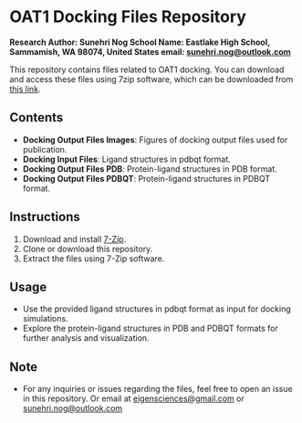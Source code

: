 # OAT1 Docking Files Repository

**Research Author: 
Sunehri Nog
School Name: Eastlake High School, Sammamish, WA 98074, United States
email: sunehri.nog@outlook.com**


This repository contains files related to OAT1 docking. You can download and access these files using 7zip software, which can be downloaded from [this link](https://www.7-zip.org/).

## Contents

- **Docking Output Files Images**: Figures of docking output files used for publication.
- **Docking Input Files**: Ligand structures in pdbqt format.
- **Docking Output Files PDB**: Protein-ligand structures in PDB format.
- **Docking Output Files PDBQT**: Protein-ligand structures in PDBQT format.

## Instructions

1. Download and install [7-Zip](https://www.7-zip.org/).
2. Clone or download this repository.
3. Extract the files using 7-Zip software.

## Usage

- Use the provided ligand structures in pdbqt format as input for docking simulations.
- Explore the protein-ligand structures in PDB and PDBQT formats for further analysis and visualization.

## Note

- For any inquiries or issues regarding the files, feel free to open an issue in this repository. Or email at eigensciences@gmail.com or sunehri.nog@outlook.com
